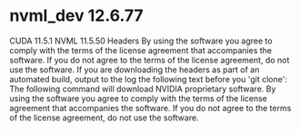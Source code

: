 # nvml_dev 12.6.77

CUDA 11.5.1 NVML 11.5.50 Headers
By using the software you agree to comply with the terms of the license agreement
that accompanies the software.
If you do not agree to the terms of the license agreement, do not use the software.
If you are downloading the headers as part of an automated build, output to the log the following text before you 'git clone':
The following command will download NVIDIA proprietary software. By using the software you agree to comply with the terms of the license agreement that accompanies the software. If you do not agree to the terms of the license agreement, do not use the software.
